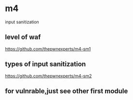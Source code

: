 # m4
 input sanitization

## level of waf
 https://github.com/thepwnexperts/m4-sm1

##  types of input sanitization
 https://github.com/thepwnexperts/m4-sm2


## for vulnrable,just see other first module
